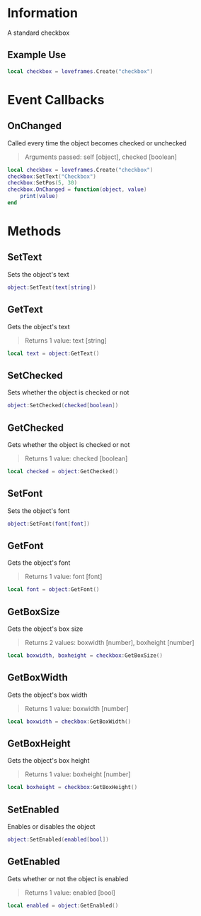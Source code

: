 # Information
A standard checkbox
## Example Use
```lua
local checkbox = loveframes.Create("checkbox")
```

# Event Callbacks
## OnChanged
Called every time the object becomes checked or unchecked 

> Arguments passed: self [object], checked [boolean]

```lua
local checkbox = loveframes.Create("checkbox")
checkbox:SetText("Checkbox")
checkbox:SetPos(5, 30)
checkbox.OnChanged = function(object, value)
    print(value)
end
```

# Methods
## SetText
Sets the object's text
```lua
object:SetText(text[string])
```

## GetText
Gets the object's text 

> Returns 1 value: text [string]

```lua
local text = object:GetText()
```

## SetChecked
Sets whether the object is checked or not

```lua
object:SetChecked(checked[boolean])
```

## GetChecked
Gets whether the object is checked or not 
> Returns 1 value: checked [boolean]
```lua
local checked = object:GetChecked()
```

## SetFont
Sets the object's font

```lua
object:SetFont(font[font])
```

## GetFont
Gets the object's font 

> Returns 1 value: font [font]

```lua
local font = object:GetFont()
```

## GetBoxSize
Gets the object's box size 

> Returns 2 values: boxwidth [number], boxheight [number]
```lua
local boxwidth, boxheight = checkbox:GetBoxSize()
```

## GetBoxWidth
Gets the object's box width 

> Returns 1 value: boxwidth [number]

```lua
local boxwidth = checkbox:GetBoxWidth()
```

## GetBoxHeight
Gets the object's box height 

> Returns 1 value: boxheight [number]

```lua
local boxheight = checkbox:GetBoxHeight()
```

## SetEnabled
Enables or disables the object

```lua
object:SetEnabled(enabled[bool])
```

## GetEnabled
Gets whether or not the object is enabled 

> Returns 1 value: enabled [bool]

```lua
local enabled = object:GetEnabled()
```